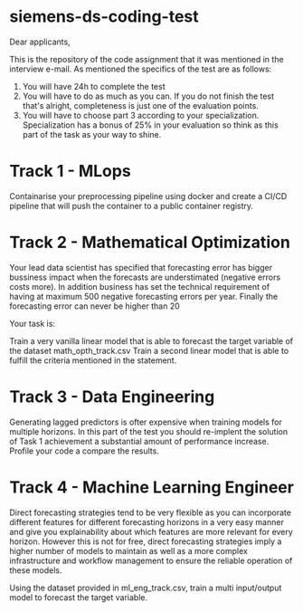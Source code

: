 # siemens-ds-coding-test

Dear applicants,

This is the repository of the code assignment that it was mentioned in the interview e-mail. As mentioned the specifics of the test are as follows:

1. You will have 24h to complete the test
2. You will have to do as much as you can. If you do not finish the test that's alright, completeness is just one of the evaluation points.
3. You will have to choose part 3 according to your specialization. Specialization has a bonus of 25% in your evaluation so think as this part of the task as your way to shine.


# Track 1 - MLops

Containarise your preprocessing pipeline using docker and create a CI/CD pipeline that will push the container to a public container registry. 

# Track 2 - Mathematical Optimization

Your lead data scientist has specified that forecasting error has bigger bussiness impact when the forecasts are understimated (negative errors costs more). In addition business has set the technical requirement of having at maximum 500 negative forecasting errors per year. Finally the forecasting error can never be higher than 20 

Your task is:

Train a very vanilla linear model that is able to forecast the target variable of the dataset math_opth_track.csv
Train a second linear model that is able to fulfill the criteria mentioned in the statement.

# Track 3 - Data Engineering

Generating lagged predictors is ofter expensive when training models for multiple horizons. In this part of the test you should re-implent the solution of Task 1 achievement a substantial amount of performance increase. Profile your code a compare the results.

# Track 4 - Machine Learning Engineer

Direct forecasting strategies tend to be very flexible as you can incorporate different features for different forecasting horizons in a very easy manner and give you explainability about which features are more relevant for every horizon. However this is not for free, direct forecasting strategies imply a higher number of models to maintain as well as a more complex infrastructure and workflow management to ensure the reliable operation of these models.

Using the dataset provided in ml_eng_track.csv, train a multi input/output model to forecast the target variable.
